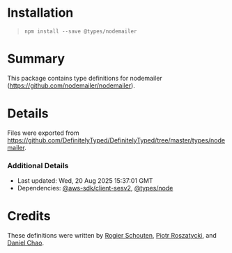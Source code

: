 # Installation
> `npm install --save @types/nodemailer`

# Summary
This package contains type definitions for nodemailer (https://github.com/nodemailer/nodemailer).

# Details
Files were exported from https://github.com/DefinitelyTyped/DefinitelyTyped/tree/master/types/nodemailer.

### Additional Details
 * Last updated: Wed, 20 Aug 2025 15:37:01 GMT
 * Dependencies: [@aws-sdk/client-sesv2](https://npmjs.com/package/@aws-sdk/client-sesv2), [@types/node](https://npmjs.com/package/@types/node)

# Credits
These definitions were written by [Rogier Schouten](https://github.com/rogierschouten), [Piotr Roszatycki](https://github.com/dex4er), and [Daniel Chao](https://github.com/bioball).
